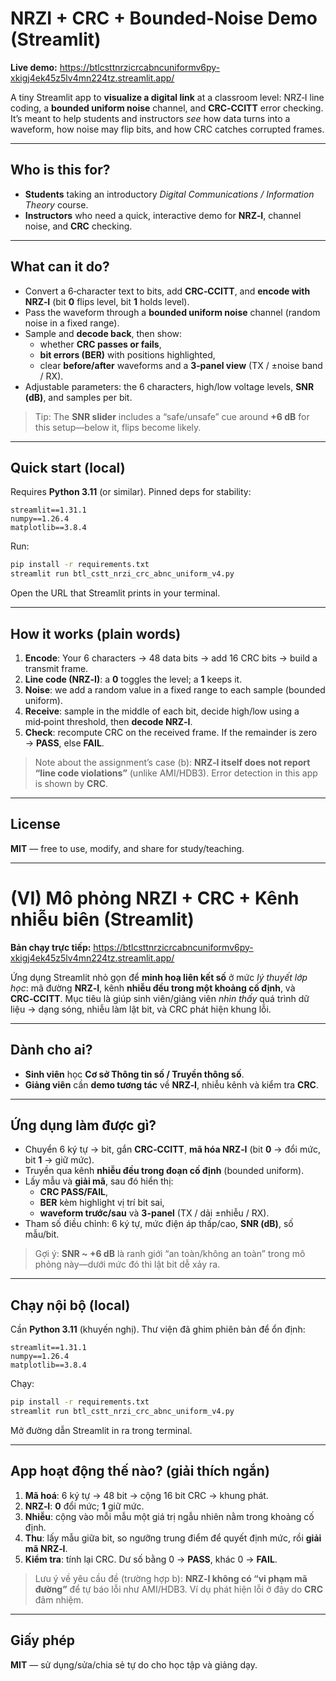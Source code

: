 # NRZI + CRC + Bounded-Noise Demo (Streamlit)

**Live demo:** https://btlcsttnrzicrcabncuniformv6py-xkigj4ek45z5lv4mn224tz.streamlit.app/

A tiny Streamlit app to **visualize a digital link** at a classroom level: NRZ‑I line coding, a **bounded uniform noise** channel, and **CRC‑CCITT** error checking. It’s meant to help students and instructors *see* how data turns into a waveform, how noise may flip bits, and how CRC catches corrupted frames.

---

## Who is this for?
- **Students** taking an introductory *Digital Communications / Information Theory* course.
- **Instructors** who need a quick, interactive demo for **NRZ‑I**, channel noise, and **CRC** checking.

---

## What can it do?
- Convert a 6‑character text to bits, add **CRC‑CCITT**, and **encode with NRZ‑I** (bit **0** flips level, bit **1** holds level).
- Pass the waveform through a **bounded uniform noise** channel (random noise in a fixed range).
- Sample and **decode back**, then show:
  - whether **CRC passes or fails**, 
  - **bit errors (BER)** with positions highlighted,
  - clear **before/after** waveforms and a **3‑panel view** (TX / ±noise band / RX).
- Adjustable parameters: the 6 characters, high/low voltage levels, **SNR (dB)**, and samples per bit.

> Tip: The **SNR slider** includes a “safe/unsafe” cue around **+6 dB** for this setup—below it, flips become likely.

---

## Quick start (local)
Requires **Python 3.11** (or similar). Pinned deps for stability:
```
streamlit==1.31.1
numpy==1.26.4
matplotlib==3.8.4
```
Run:
```bash
pip install -r requirements.txt
streamlit run btl_cstt_nrzi_crc_abnc_uniform_v4.py
```
Open the URL that Streamlit prints in your terminal.

---

## How it works (plain words)
1. **Encode**: Your 6 characters → 48 data bits → add 16 CRC bits → build a transmit frame.  
2. **Line code (NRZ‑I)**: a **0** toggles the level; a **1** keeps it.  
3. **Noise**: we add a random value in a fixed range to each sample (bounded uniform).  
4. **Receive**: sample in the middle of each bit, decide high/low using a mid‑point threshold, then **decode NRZ‑I**.  
5. **Check**: recompute CRC on the received frame. If the remainder is zero → **PASS**, else **FAIL**.
   
> Note about the assignment’s case (b): **NRZ‑I itself does not report “line code violations”** (unlike AMI/HDB3). Error detection in this app is shown by **CRC**.

---

## License
**MIT** — free to use, modify, and share for study/teaching.

---

# (VI) Mô phỏng NRZI + CRC + Kênh nhiễu biên (Streamlit)

**Bản chạy trực tiếp:** https://btlcsttnrzicrcabncuniformv6py-xkigj4ek45z5lv4mn224tz.streamlit.app/

Ứng dụng Streamlit nhỏ gọn để **minh hoạ liên kết số** ở mức *lý thuyết lớp học*: mã đường **NRZ‑I**, kênh **nhiễu đều trong một khoảng cố định**, và **CRC‑CCITT**. Mục tiêu là giúp sinh viên/giảng viên *nhìn thấy* quá trình dữ liệu → dạng sóng, nhiễu làm lật bit, và CRC phát hiện khung lỗi.

---

## Dành cho ai?
- **Sinh viên** học **Cơ sở Thông tin số / Truyền thông số**.
- **Giảng viên** cần **demo tương tác** về **NRZ‑I**, nhiễu kênh và kiểm tra **CRC**.

---

## Ứng dụng làm được gì?
- Chuyển 6 ký tự → bit, gắn **CRC‑CCITT**, **mã hóa NRZ‑I** (bit **0** → đổi mức, bit **1** → giữ mức).
- Truyền qua kênh **nhiễu đều trong đoạn cố định** (bounded uniform).
- Lấy mẫu và **giải mã**, sau đó hiển thị:
  - **CRC PASS/FAIL**, 
  - **BER** kèm highlight vị trí bit sai,
  - **waveform trước/sau** và **3-panel** (TX / dải ±nhiễu / RX).
- Tham số điều chỉnh: 6 ký tự, mức điện áp thấp/cao, **SNR (dB)**, số mẫu/bit.

> Gợi ý: **SNR ~ +6 dB** là ranh giới “an toàn/không an toàn” trong mô phỏng này—dưới mức đó thì lật bit dễ xảy ra.

---

## Chạy nội bộ (local)
Cần **Python 3.11** (khuyến nghị). Thư viện đã ghim phiên bản để ổn định:
```
streamlit==1.31.1
numpy==1.26.4
matplotlib==3.8.4
```
Chạy:
```bash
pip install -r requirements.txt
streamlit run btl_cstt_nrzi_crc_abnc_uniform_v4.py
```
Mở đường dẫn Streamlit in ra trong terminal.

---

## App hoạt động thế nào? (giải thích ngắn)
1. **Mã hoá**: 6 ký tự → 48 bit → cộng 16 bit CRC → khung phát.  
2. **NRZ‑I**: **0** đổi mức; **1** giữ mức.  
3. **Nhiễu**: cộng vào mỗi mẫu một giá trị ngẫu nhiên nằm trong khoảng cố định.  
4. **Thu**: lấy mẫu giữa bit, so ngưỡng trung điểm để quyết định mức, rồi **giải mã NRZ‑I**.  
5. **Kiểm tra**: tính lại CRC. Dư số bằng 0 → **PASS**, khác 0 → **FAIL**.

> Lưu ý về yêu cầu đề (trường hợp b): **NRZ‑I không có “vi phạm mã đường”** để tự báo lỗi như AMI/HDB3. Ví dụ phát hiện lỗi ở đây do **CRC** đảm nhiệm.

---

## Giấy phép
**MIT** — sử dụng/sửa/chia sẻ tự do cho học tập và giảng dạy.
